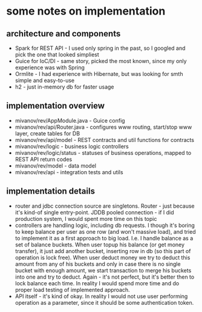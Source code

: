 # some notes on implementation
## architecture and components
- Spark for REST API - I used only spring in the past, so I googled and pick the one that looked simpliest
- Guice for IoC/DI - same story, picked the most known, since my only experience was with Spring
- Ormlite - I had experience with Hibernate, but was looking for smth simple and easy-to-use
- h2 - just in-memory db for faster usage
## implementation overview
- mivanov/rev/AppModule.java - Guice config
- mivanov/rev/api/Router.java - configures www routing, start/stop www layer, create tables for DB
- mivanov/rev/api/model - REST contracts and util functions for contracts
- mivanov/rev/logic - business logic controllers
- mivanov/rev/logic/status - statuses of business operations, mapped to REST API return codes
- mivanov/rev/model - data model
- mivanov/rev/api - integration tests and utils
## implementation details
- router and jdbc connection source are singletons. Router - just because it's kind-of single entry-point. 
  JDDB pooled connection - if I did production system, I would spent more time on this topic
- controllers are handling logic, including db requests. I though it's boring to keep balance per user as one row (and won't massive load),
  and tried to implement it as a first approach to big load. I.e. I handle balance as a set of balance buckets. When user topup his balance
  (or get money transfer), it just add another bucket, inserting row in db (so this part of operation is lock free). When user deduct 
  money we try to deduct this amount from any of his buckets and only in case there is no single bucket with enough amount, we start
  transaction to merge his buckets into one and try to deduct. 
  Again - it's not perfect, but it's better then to lock balance each time. In reality I would spend more time and do proper load
  testing of implemented approach.
- API itself - it's kind of okay. In reality I would not use user performing operation as a parameter, since it should be some 
  authentication token.
